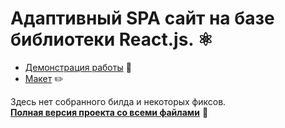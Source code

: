 # Адаптивный SPA сайт на базе библиотеки React.js. ⚛️     
  
- [Демонстрация работы](https://feni.pages.dev/) 🔗  
- [Макет](https://www.figma.com/file/X9DR9ThkQiIW1Vv4BjDB1P/Whales-Design-2.0?type=design&node-id=299-461&mode=design) ✏️  

Здесь нет собранного билда и некоторых фиксов.  
[**Полная версия проекта со всеми файлами**](https://github.com/jkenix/jkenix-project/tree/feni-website) 🔨   


